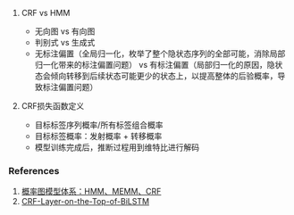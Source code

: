 1. CRF vs HMM
    - 无向图 vs 有向图
    - 判别式 vs 生成式
    - 无标注偏置（全局归一化，枚举了整个隐状态序列的全部可能，消除局部归一化带来的标注偏置问题） vs 有标注偏置（局部归一化的原因，隐状态会倾向转移到后续状态可能更少的状态上，以提高整体的后验概率，导致标注偏置问题）
    
1. CRF损失函数定义
    - 目标标签序列概率/所有标签组合概率
    - 目标标签概率：发射概率 + 转移概率
    - 模型训练完成后，推断过程用到维特比进行解码


### References
1. [概率图模型体系：HMM、MEMM、CRF](https://zhuanlan.zhihu.com/p/33397147)
2. [CRF-Layer-on-the-Top-of-BiLSTM](https://createmomo.github.io/2017/11/11/CRF-Layer-on-the-Top-of-BiLSTM-5/)

